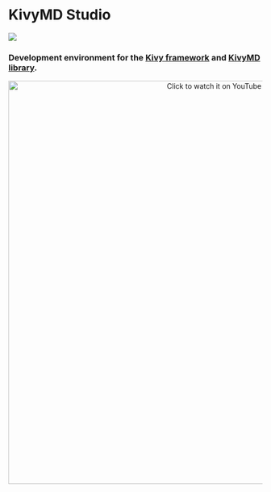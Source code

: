 # KivyMD Studio

<img align="center" src="https://github.com/kivymd/KivyMD_Studio/raw/main/data/images/logo.png"/>

### Development environment for the [Kivy framework](http://kivy.org) and [KivyMD library](https://github.com/kivymd/KivyMD).

<p align="center">
  <a href="https://www.youtube.com/watch?v=fzf1V1LraSI">
    <img width="800" src="https://github.com/kivymd/KivyMD_Studio/raw/main/data/images/previous-youtube-video.png" title="Click to watch it on YouTube">
  </a>
</p>
